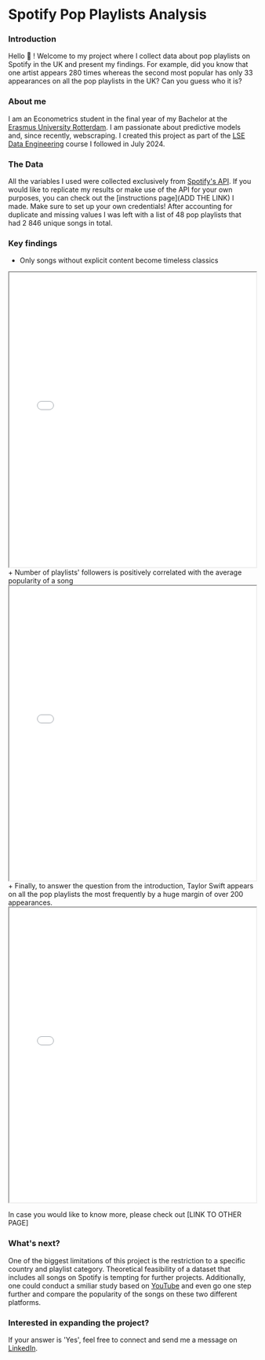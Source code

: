 # Spotify Pop Playlists Analysis

### Introduction
Hello :wave: ! Welcome to my project where I collect data about pop playlists on Spotify in the UK and present my findings. For example, did you know that one artist appears 280 times whereas the second most popular has only 33 appearances on all the pop playlists in the UK? Can you guess who it is?

### About me
I am an Econometrics student in the final year of my Bachelor at the [Erasmus University Rotterdam](https://www.eur.nl/en). I am passionate about predictive models and, since recently, webscraping. I created this project as part of the [LSE Data Engineering](https://www.lse.ac.uk/study-at-lse/summer-schools/summer-school/courses/research-methods/me204) course I followed in July 2024.


### The Data
All the variables I used were collected exclusively from [Spotify's API](https://developer.spotify.com/documentation/web-api). If you would like to replicate my results or make use of the API for your own purposes, you can check out the [instructions page](ADD THE LINK) I made. Make sure to set up your own credentials! After accounting for duplicate and missing values I was left with a list of 48 pop playlists that had 2 846 unique songs in total.

### Key findings
+ Only songs without explicit content become timeless classics
<iframe src="figures/explicit_content_per_year.html" width="100%" height="600px"></iframe>
+ Number of playlists' followers is positively correlated with the average popularity of a song
<iframe src="figures/images_plot.html" width="100%" height="600px"></iframe>
+ Finally, to answer the question from the introduction, Taylor Swift appears on all the pop playlists the most frequently by a huge margin of over 200 appearances.
<iframe src="figures/singers_popularity.html" width="100%" height="600px"></iframe>

In case you would like to know more, please check out [LINK TO OTHER PAGE]


### What's next?
One of the biggest limitations of this project is the restriction to a specific country and playlist category. Theoretical feasibility of a dataset that includes all songs on Spotify is tempting for further projects. Additionally, one could conduct a smiliar study based on [YouTube](https://developers.google.com/youtube/v3) and even go one step further and compare the popularity of the songs on these two different platforms. 

### Interested in expanding the project?
If your answer is 'Yes', feel free to connect and send me a message on [LinkedIn](www.linkedin.com/in/adam-wadolowski). 